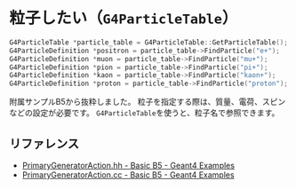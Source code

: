 # 粒子したい（``G4ParticleTable``）

```cpp
G4ParticleTable *particle_table = G4ParticleTable::GetParticleTable();
G4ParticleDefinition *positron = particle_table->FindParticle("e+");
G4ParticleDefinition *muon = particle_table->FindParticle("mu+");
G4ParticleDefinition *pion = particle_table->FindParticle("pi+");
G4ParticleDefinition *kaon = particle_table->FindParticle("kaon+");
G4ParticleDefinition *proton = particle_table->FindParticle("proton");
```

附属サンプルB5から抜粋しました。
粒子を指定する際は、質量、電荷、スピンなどの設定が必要です。
``G4ParticleTable``を使うと、粒子名で参照できます。

## リファレンス

- [PrimaryGeneratorAction.hh - Basic B5 - Geant4 Examples](https://github.com/Geant4/geant4/blob/master/examples/basic/B5/include/PrimaryGeneratorAction.hh)
- [PrimaryGeneratorAction.cc - Basic B5 - Geant4 Examples](https://github.com/Geant4/geant4/blob/master/examples/basic/B5/src/PrimaryGeneratorAction.hh)
